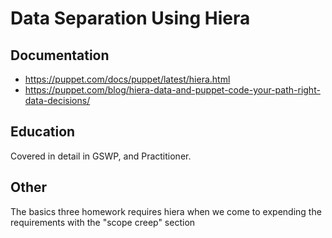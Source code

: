 # Data Separation Using Hiera

## Documentation

- <https://puppet.com/docs/puppet/latest/hiera.html>
- <https://puppet.com/blog/hiera-data-and-puppet-code-your-path-right-data-decisions/>

## Education

Covered in detail in GSWP, and Practitioner.

## Other

The basics three homework requires hiera when we come to expending the requirements with the "scope creep" section
